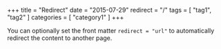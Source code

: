 +++
title = "Redirect"
date = "2015-07-29"
redirect = "/"
tags = [ "tag1", "tag2" ]
categories = [ "category1" ]
+++

You can optionally set the front matter `redirect = "url"` to automatically
redirect the content to another page.

